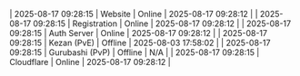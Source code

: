 | 2025-08-17 09:28:15 | Website | Online | 2025-08-17 09:28:12 |
| 2025-08-17 09:28:15 | Registration | Online | 2025-08-17 09:28:12 |
| 2025-08-17 09:28:15 | Auth Server | Online | 2025-08-17 09:28:12 |
| 2025-08-17 09:28:15 | Kezan (PvE) | Offline | 2025-08-03 17:58:02 |
| 2025-08-17 09:28:15 | Gurubashi (PvP) | Offline | N/A |
| 2025-08-17 09:28:15 | Cloudflare | Online | 2025-08-17 09:28:12 |
